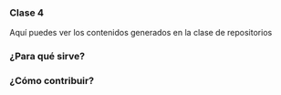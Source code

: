 ### Clase 4
Aquí puedes ver los contenidos generados en la clase de repositorios

### ¿Para qué sirve?

### ¿Cómo contribuir?
